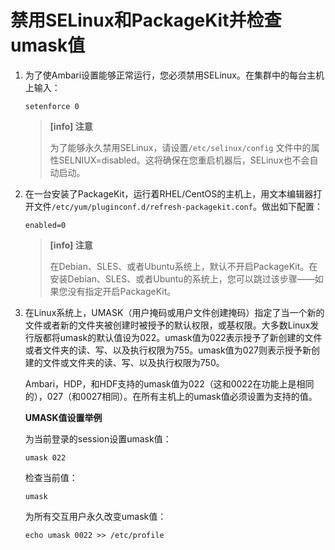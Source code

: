 # 禁用SELinux和PackageKit并检查umask值

1. 为了使Ambari设置能够正常运行，您必须禁用SELinux。在集群中的每台主机上输入：

   ```shell
   setenforce 0
   ```

   > **[info] 注意**
   >
   > 为了能够永久禁用SELinux，请设置`/etc/selinux/config` 文件中的属性SELNIUX=disabled。这将确保在您重启机器后，SELinux也不会自动启动。

2. 在一台安装了PackageKit，运行着RHEL/CentOS的主机上，用文本编辑器打开文件`/etc/yum/pluginconf.d/refresh-packagekit.conf`。做出如下配置：

   ```shell
   enabled=0
   ```

   > **[info] 注意**
   >
   > 在Debian、SLES、或者Ubuntu系统上，默认不开启PackageKit。在安装Debian、SLES、或者Ubuntu的系统上，您可以跳过该步骤——如果您没有指定开启PackageKit。

3. 在Linux系统上，UMASK（用户掩码或用户文件创建掩码）指定了当一个新的文件或者新的文件夹被创建时被授予的默认权限，或基权限。大多数Linux发行版都将umask的默认值设为022。umask值为022表示授予了新创建的文件或者文件夹的读、写、以及执行权限为755。umask值为027则表示授予新创建的文件或文件夹的读、写、以及执行权限为750。

   Ambari，HDP，和HDF支持的umask值为022（这和0022在功能上是相同的），027（和0027相同）。在所有主机上的umask值必须设置为支持的值。

   **UMASK值设置举例**

   为当前登录的session设置umask值：

   ```shell
   umask 022
   ```

   检查当前值：

   ```shell
   umask
   ```

   为所有交互用户永久改变umask值：

   ```shell
   echo umask 0022 >> /etc/profile
   ```